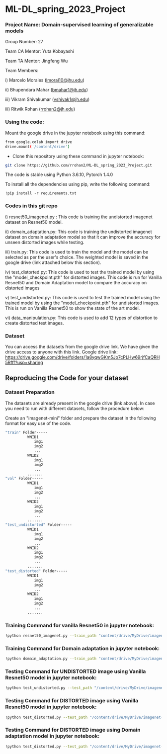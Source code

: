 # ML-DL_spring_2023_Project

### Project Name: Domain-supervised learning of generalizable models

Group Number: 27

Team CA Mentor: Yuta Kobayashi

Team TA Mentor: Jingfeng Wu

Team Members:

i) Marcelo Morales (lmoral10@jhu.edu)

ii) Bhupendara Mahar (bmahar1@jh.edu)

iii) Vikram Shivakumar (vshivak1@jh.edu)

iii) Ritwik Rohan (rrohan2@jh.edu)


### Using the code:

Mount the google drive in the jupyter notebook using this command:
```bash
from google.colab import drive
drive.mount('/content/drive')
```

- Clone this repository using these command in jupyter notebook:

```bash
git clone https://github.com/rrohan2/ML-DL_spring_2023_Project.git
```


The code is stable using Python 3.6.10, Pytorch 1.4.0


To install all the dependencies using pip, write the following command:
```
!pip install -r requirements.txt
```
### Codes in this git repo

i) resnet50_imagenet.py : This code is training the undistorted imagenet dataset on Resnet50 model.

ii) domain_adaptation.py: This code is training the undistorted imagenet dataset on domain adaptation model so that it can improve the accuracy for unseen distorted images while testing.

iii) train.py: This code is used to train the model and the model can be selected as per the user's choice. The weighted model is saved in the google drive (link attached below this section).

iv) test_distorted.py: This code is used to test the trained model by using the "model_checkpoint.pth" for distorted images. This code is run for Vanilla Resnet50 and Domain Adaptation model to compare the accuracy on distorted images

v) test_undistorted.py: This code is used to test the trained model using the trained model by using the "model_checkpoint.pth" for undistorted images. This is run on Vanilla Resnet50 to show the state of the art model.

vi) data_manipulation.py: This code is used to add 12 types of distortion to create distorted test images.

### Dataset
You can access the datasets from the google drive link. We have given the drive access to anyone with this link. Google drive link: https://drive.google.com/drive/folders/1a8yqwGKm5Jo7cPLHw69rjfCaQRH5Rfff?usp=sharing

## Reproducing the Code for your dataset

### Dataset Preparation

The datasets are already present in the google drive (link above). In case you need to run with different datasets, follow the procedure below:

Create an "imagenet-mini" folder and prepare the dataset in the following format for easy use of the code. 

```bash
"train" Folder-----
          WNID1
             img1
             img2
             ...
          WNID2
             img1
             img2
             ...          
          .......
"val" Folder-----
          WNID1
             img1
             img2
             ...
          WNID2
             img1
             img2
             ...
          .......
"test_undistorted" Folder-----
          WNID1
             img1
             img2
             ...
          WNID2
             img1
             img2
             ...
          .......
"test_distorted" Folder-----
          WNID1
             img1
             img2
             ...
          WNID2
             img1
             img2
             ...
          .......

```

### Training Command for vanilla Resnet50 in jupyter notebook:

```bash 
!python resnet50_imagenet.py --train_path "content/drive/MyDrive/imagenet-mini/train"--val_path "content/drive/MyDrive/imagenet-mini/val"
```

### Training Command for Domain adaptation in jupyter notebook:

```bash 
!python domain_adaptation.py --train_path "content/drive/MyDrive/imagenet-mini/train"--val_path "content/drive/MyDrive/imagenet-mini/val"
```


### Testing Command for UNDISTORTED image using Vanilla Resnet50 model in jupyter notebook:

```bash 
!python test_undistorted.py --test_path "/content/drive/MyDrive/imagenet-mini/test_undistorted" --checkpoint_dir "/content/drive/MyDrive/imagenet-mini/res50model_checkpoint.pth/res50model_checkpoint.pth"
```

### Testing Command for DISTORTED image using Vanilla Resnet50 model in jupyter notebook:

```bash 
!python test_distorted.py --test_path "/content/drive/MyDrive/imagenet-mini/test_distorted" --checkpoint_dir "/content/drive/MyDrive/imagenet-mini/res50model_checkpoint.pth/res50model_checkpoint.pth"
```

### Testing Command for DISTORTED image using Domain adaptation model in jupyter notebook:

```bash 
!python test_distorted.py --test_path "/content/drive/MyDrive/imagenet-mini/test_distorted" --checkpoint_dir "/content/drive/MyDrive/imagenet-mini/dom_ada_checkpoint.pth"
```


